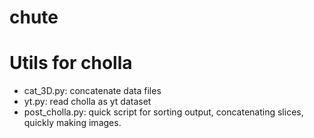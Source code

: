 # chute

# Utils for cholla

 - cat_3D.py: concatenate data files
 - yt.py: read cholla as yt dataset
 - post_cholla.py: quick script for sorting output, concatenating slices, quickly making images. 